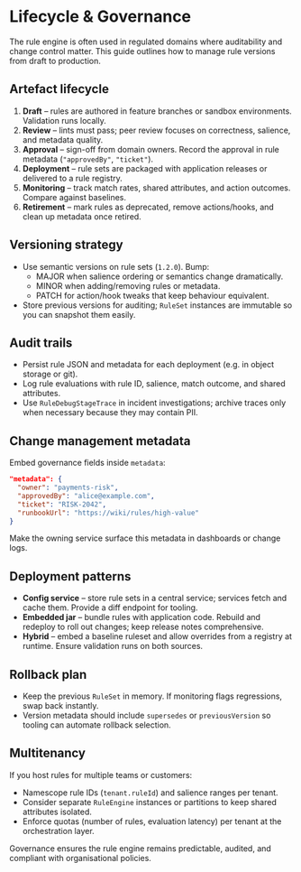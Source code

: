 # Lifecycle & Governance

The rule engine is often used in regulated domains where auditability and change control matter. This guide outlines how to manage rule versions from draft to production.

## Artefact lifecycle

1. **Draft** – rules are authored in feature branches or sandbox environments. Validation runs locally.
2. **Review** – lints must pass; peer review focuses on correctness, salience, and metadata quality.
3. **Approval** – sign-off from domain owners. Record the approval in rule metadata (`"approvedBy"`, `"ticket"`).
4. **Deployment** – rule sets are packaged with application releases or delivered to a rule registry.
5. **Monitoring** – track match rates, shared attributes, and action outcomes. Compare against baselines.
6. **Retirement** – mark rules as deprecated, remove actions/hooks, and clean up metadata once retired.

## Versioning strategy

- Use semantic versions on rule sets (`1.2.0`). Bump:
  - MAJOR when salience ordering or semantics change dramatically.
  - MINOR when adding/removing rules or metadata.
  - PATCH for action/hook tweaks that keep behaviour equivalent.
- Store previous versions for auditing; `RuleSet` instances are immutable so you can snapshot them easily.

## Audit trails

- Persist rule JSON and metadata for each deployment (e.g. in object storage or git).
- Log rule evaluations with rule ID, salience, match outcome, and shared attributes.
- Use `RuleDebugStageTrace` in incident investigations; archive traces only when necessary because they may contain PII.

## Change management metadata

Embed governance fields inside `metadata`:

```json
"metadata": {
  "owner": "payments-risk",
  "approvedBy": "alice@example.com",
  "ticket": "RISK-2042",
  "runbookUrl": "https://wiki/rules/high-value"
}
```

Make the owning service surface this metadata in dashboards or change logs.

## Deployment patterns

- **Config service** – store rule sets in a central service; services fetch and cache them. Provide a diff endpoint for tooling.
- **Embedded jar** – bundle rules with application code. Rebuild and redeploy to roll out changes; keep release notes comprehensive.
- **Hybrid** – embed a baseline ruleset and allow overrides from a registry at runtime. Ensure validation runs on both sources.

## Rollback plan

- Keep the previous `RuleSet` in memory. If monitoring flags regressions, swap back instantly.
- Version metadata should include `supersedes` or `previousVersion` so tooling can automate rollback selection.

## Multitenancy

If you host rules for multiple teams or customers:

- Namescope rule IDs (`tenant.ruleId`) and salience ranges per tenant.
- Consider separate `RuleEngine` instances or partitions to keep shared attributes isolated.
- Enforce quotas (number of rules, evaluation latency) per tenant at the orchestration layer.

Governance ensures the rule engine remains predictable, audited, and compliant with organisational policies.

